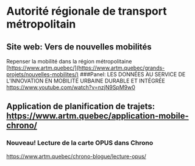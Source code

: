# Autorité régionale de transport métropolitain


## Site web: Vers de nouvelles mobilités
Repenser la mobilité dans la région métropolitaine [https://www.artm.quebec/](https://www.artm.quebec/grands-projets/nouvelles-mobilites/)
###Panel: LES DONNÉES AU SERVICE DE L’INNOVATION EN MOBILITÉ URBAINE DURABLE ET INTÉGRÉE
https://www.youtube.com/watch?v=nzjN9SpM9w0

## Application de planification de trajets: https://www.artm.quebec/application-mobile-chrono/
### Nouveau! Lecture de la carte OPUS dans Chrono
https://www.artm.quebec/chrono-blogue/lecture-opus/
